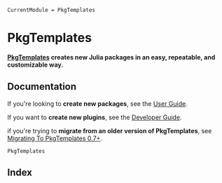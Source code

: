 ```@meta
CurrentModule = PkgTemplates
```

# PkgTemplates

**[PkgTemplates](https://github.com/JuliaCI/PkgTemplates.jl/) creates new Julia packages in an easy, repeatable, and customizable way.**

## Documentation

If you're looking to **create new packages**, see the [User Guide](user.md).

If you want to **create new plugins**, see the [Developer Guide](developer.md).

if you're trying to **migrate from an older version of PkgTemplates**, see [Migrating To PkgTemplates 0.7+](migrating.md).

```@docs
PkgTemplates
```

## Index

```@index
```

